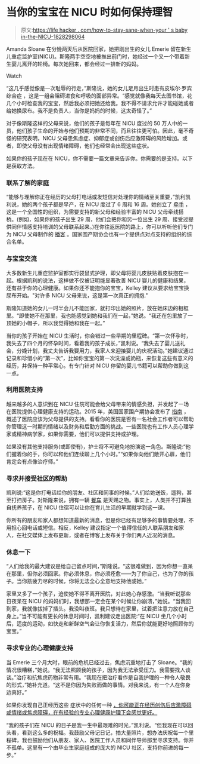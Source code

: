 # 当你的宝宝在 NICU 时如何保持理智

> 原文:[https://life hacker . com/how-to-stay-sane-when-your ' s baby in-the-NICU-1828298064](https://lifehacker.com/how-to-stay-sane-when-your-baby-is-in-the-nicu-1828298064)

Amanda Sloane 在分娩两天后从医院回家，她把刚出生的女儿 Emerie 留在新生儿重症监护室(NICU)。斯隆两手空空地被推出前门时，她经过一个又一个带着新生婴儿离开的轮椅。每次她回来，都会经过一排新的妈妈。

Watch

“这几乎感觉像是一次耻辱的行走，”斯隆说，她的女儿足月出生时患有皮埃尔·罗宾综合症 ，这是一组会阻碍进食和呼吸的面部异常。“感觉就像我每天去图书馆，花几个小时检查我的宝宝，然后我必须把她还给我。我不得不请求允许才能碰她或者给她换尿布。我不是负责人，当你是妈妈的时候，这太奇怪了。”

对于像斯隆这样的父母来说，他们的孩子是每年在 NICU 度过的 50 万人中的一员，他们孩子生命的开始与他们预期的非常不同，而且往往更可怕。因此，毫不奇怪的研究表明，NICU 父母患焦虑症、抑郁症或创伤后应激障碍的风险增加。或者，即使父母没有出现情绪障碍，他们也经常会出现这些症状。

如果你的孩子现在在 NICU，你不需要一篇文章来告诉你。你需要的是支持。以下是获取方法。

### **联系了解**的家庭

“能够与理解你正在经历的父母打电话或发短信对处理你的情绪至关重要，”凯利凯利说，她的两个孩子都是早产，在 NICU 度过了 6 周和 16 周。她创立了 [牵手](https://handtohold.org/) ，这是一个全国性的组织，为需要支持的新父母和经验丰富的 NICU 父母牵线搭桥。(例如，如果你的孩子出生 29 周，他们会把你和另一位出生 29 周、接受过提供同伴情感支持培训的父母联系起来。)在你往返医院的路上，你可以听听他们专门为 NICU 父母制作的 [播客](https://handtohold.org/resources/podcasts/) 。国家围产期协会也有一个提供点对点支持的组织的综合名单。

### **与宝宝交流**

大多数新生儿重症监护室都实行袋鼠式护理，即父母将婴儿皮肤贴着皮肤抱在一起。根据凯利的说法，这样做不仅被证明能显著改善 NICU 婴儿的健康和结果，还有益于你的心理健康。如果你还不能抱你的宝宝，Kelley 建议从要求给宝宝换尿布开始。"对许多 NICU 父母来说，这是第一次真正的拥抱."

斯隆知道她的女儿一时半会儿不能回家，就打印出她的照片，放在她床边的相框里。“即使她不在那里，我也能感觉到她和我们在一起，”她说。“我还在包里放了一顶她的小帽子，所以我觉得她和我在一起。”

当你的孩子开始在 NICU 生活时，你会错过一些早期的里程碑。“第一次怀孕时，我失去了四个月的怀孕时间，看着我的孩子成长，”凯利说。“我失去了婴儿送礼会，分娩计划，我丈夫告诉我要用力，我家人来迎接婴儿的庆祝活动。”她建议通过记录和珍惜小的“第一次”，比如你宝宝的第一次洗澡或奶瓶，来恢复这些有意义的经历，并保持一种平常心。有专门针对 NICU 停留的婴儿书籍可以帮助你做到这一点。

### 利用医院支持

越来越多的人意识到在 NICU 住院可能会给父母带来的情感负担，并发起了一场在医院提供心理健康支持的运动。2015 年，美国国家围产期协会发布了 [指南](https://www.nature.com/collections/vrqhjdywxv#rv) ，概述了医院应该为父母提供的支持。看看你的医院是否有一名社会工作者可以帮助你管理这一时期的情绪以及财务和后勤方面的挑战。一些医院也有工作人员心理学家或精神病学家，如果你需要，他们可以提供支持或护理。

如果没有其他支持服务(或即使有)，护士将不可避免地扮演这一角色。斯隆说:“他们握着你的手，你可以和他们连续聊上几个小时。”“如果你向他们敞开心扉，他们肯定会有点像治疗师。”

### **寻求并接受社区的帮助**

凯利说:“这是你打电话给你的朋友、社区和同事的时候。”人们给她送饭，遛狗，甚至打扫房子。对斯隆来说，拥有一辆 [餐车](https://www.mealtrain.com/) 是天赐之物。事实上，人类并不打算独自抚养孩子，在 NICU 住宿可以让你在育儿生活的早期就学到这一课。

你所有的朋友和家人都想知道最新的消息，但是你已经有足够多的事情要处理，不用担心回电话或短信。相反，Kelley 建议指定一个值得信任的人联系朋友和家人，在社交媒体上发布更新，或者在博客上发布关于你们两人近况的消息。

### **休息一下**

“人们给我的最大建议是给自己留点时间，”斯隆说。“这很难做到，因为你想一直呆在那里，但你必须回家。你必须休息，你必须痊愈——为了你自己，也为了你的孩子。当你筋疲力尽的时候，你将无法全心全意地支持他或她。”

家里又多了一个孩子，迫使她不得不离开医院，对此她心存感激。“当我听说那些日夜呆在 NICU 的妈妈们时，我想那一定会在某个时候让你崩溃，”她说。“当我回到家，我就像拔掉了插头。我没叫夜班。我只想待在家里，试着把注意力放在自己身上。”当不可能有更长的休息时间时，凯利建议走出医院:“在 NICU 坐几个小时后，适度的运动，如快走和新鲜空气会让你恢复活力，然后你就能更好地照顾你的宝宝。”

### **寻求专业的心理健康支持**

当 Emerie 三个月大时，眼前的危机已经过去，焦虑沉重地打击了 Sloane。“我的情况很糟糕，”她说。“我无法照顾我的孩子，因为我无法承受压力。我需要找人谈谈。”治疗和抗焦虑药物非常有用。“我现在把治疗看作是自我护理的一种令人敬畏的形式，”她补充道。“这不是你因为失败而做的事情。对我来说，有一个人在你身边真好。”

如果你发现自己正经历这些 症状中的任何一种 [，你可能正在经历创伤后应激障碍或情绪或焦虑障碍，在有经验的专业心理健康护理下会感觉更好。](http://katerope.com/2018/08/13/when-new-motherhood-isnt-the-happiest-time-of-your-life/) 

“我的孩子们在 NICU 的日子是我一生中最艰难的时光，”凯利说。“但我现在可以回头看，看到这么多的祝福。我鼓励父母记日记，拍大量照片，想办法庆祝每一个里程碑，我也鼓励他们从朋友、家人、医院工作人员和同伴导师那里寻求支持。你并不孤单。这里有一个由毕业生家庭组成的庞大的 NICU 社区，支持你前进的每一步。”